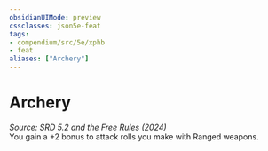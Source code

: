 ```yaml
---
obsidianUIMode: preview
cssclasses: json5e-feat
tags:
- compendium/src/5e/xphb
- feat
aliases: ["Archery"]
---
```

# Archery
*Source: SRD 5.2 and the Free Rules (2024)*  
You gain a +2 bonus to attack rolls you make with Ranged weapons.